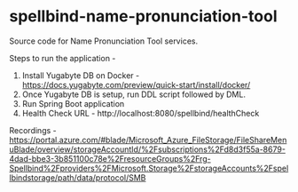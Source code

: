 # spellbind-name-pronunciation-tool

Source code for Name Pronunciation Tool services.

Steps to run the application - 

1) Install Yugabyte DB on Docker -https://docs.yugabyte.com/preview/quick-start/install/docker/
2) Once Yugabyte DB is setup, run DDL script followed by DML.
3) Run Spring Boot application
4) Health Check URL - http://localhost:8080/spellbind/healthCheck

Recordings - 
https://portal.azure.com/#blade/Microsoft_Azure_FileStorage/FileShareMenuBlade/overview/storageAccountId/%2Fsubscriptions%2Fd8d3f55a-8679-4dad-bbe3-3b851100c78e%2FresourceGroups%2Frg-Spellbind%2Fproviders%2FMicrosoft.Storage%2FstorageAccounts%2Fspellbindstorage/path/data/protocol/SMB
